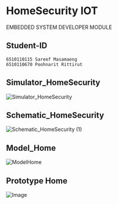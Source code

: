 # HomeSecurity IOT

EMBEDDED SYSTEM DEVELOPER MODULE

## Student-ID
```
6510110115 Sareef Masamaeng
6510110670 Poohnarit Rittirut
```
## Simulator_HomeSecurity
![Simulator_HomeSecurity](https://github.com/user-attachments/assets/6ecefeca-2be2-4810-a80a-44912401d53d)
## Schematic_HomeSecurity
![Schematic_HomeSecurity (1)](https://github.com/user-attachments/assets/ee1b97ce-7701-4f82-b933-ee904e22031c)
## Model_Home
![ModelHome](https://github.com/user-attachments/assets/09478cf4-40fe-4ef5-9819-b1f6d25db910)
## Prototype Home
![Image](https://github.com/user-attachments/assets/53fb24c2-fa18-43dd-b3c3-178a4d41271c)
